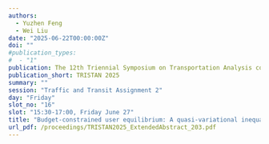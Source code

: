 ```yaml
---
authors:
  - Yuzhen Feng
  - Wei Liu
date: "2025-06-22T00:00:00Z"
doi: ""
#publication_types:
#  - "1"
publication: The 12th Triennial Symposium on Transportation Analysis conference
publication_short: TRISTAN 2025
summary: ""
session: "Traffic and Transit Assignment 2"
day: "Friday"
slot_no: "16"
slot: "15:30-17:00, Friday June 27"
title: "Budget-constrained user equilibrium: A quasi-variational inequality approach"
url_pdf: /proceedings/TRISTAN2025_ExtendedAbstract_203.pdf
---
```

